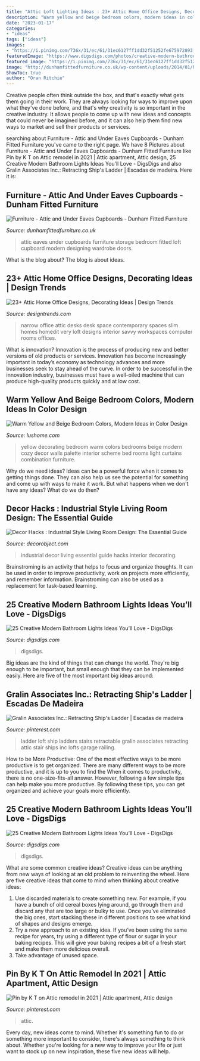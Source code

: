 ```yaml
---
title: "Attic Loft Lighting Ideas : 23+ Attic Home Office Designs, Decorating Ideas"
description: "Warm yellow and beige bedroom colors, modern ideas in color design"
date: "2023-01-17"
categories:
- "ideas"
tags: ["ideas"]
images:
- "https://i.pinimg.com/736x/31/ec/61/31ec6127ff1dd32f51252fe675972893--ladders-ships.jpg"
featuredImage: "https://www.digsdigs.com/photos/creative-modern-bathroom-lights-ideas-youll-love-1.jpg"
featured_image: "https://i.pinimg.com/736x/31/ec/61/31ec6127ff1dd32f51252fe675972893--ladders-ships.jpg"
image: "http://dunhamfittedfurniture.co.uk/wp-content/uploads/2014/01/home-office-cupboard-attic3.jpg"
ShowToc: true
author: "Oran Ritchie"
---
```



Creative people often think outside the box, and that's exactly what gets them going in their work. They are always looking for ways to improve upon what they've done before, and that's why creativity is so important in the creative industry. It allows people to come up with new ideas and concepts that could never be imagined before, and it can also help them find new ways to market and sell their products or services.

	

		
searching about Furniture - Attic and Under Eaves Cupboards - Dunham Fitted Furniture you've came to the right page. We have 8 Pictures about Furniture - Attic and Under Eaves Cupboards - Dunham Fitted Furniture like Pin by K T on Attic remodel in 2021 | Attic apartment, Attic design, 25 Creative Modern Bathroom Lights Ideas You’ll Love - DigsDigs and also Gralin Associates Inc.: Retracting Ship&#039;s Ladder | Escadas de madeira. Here it is:
		
    
## Furniture - Attic And Under Eaves Cupboards - Dunham Fitted Furniture

<img loading=lazy src="http://dunhamfittedfurniture.co.uk/wp-content/uploads/2014/01/home-office-cupboard-attic3.jpg" onerror="this.onerror=null;this.src='https://tse1.mm.bing.net/th?id=OIP.U7spiQFOQSOZcwh7xRfuRAHaJ4&amp;pid=15.1';" alt="Furniture - Attic and Under Eaves Cupboards - Dunham Fitted Furniture">

_Source: dunhamfittedfurniture.co.uk_

>attic eaves under cupboards furniture storage bedroom fitted loft cupboard modern designing wardrobe doors. 

	

What is the blog about?
The blog is about ideas.

    
## 23+ Attic Home Office Designs, Decorating Ideas | Design Trends

<img loading=lazy src="https://images.designtrends.com/wp-content/uploads/2016/03/09054217/Contemporary-Home-Office-Design.jpg" onerror="this.onerror=null;this.src='https://tse1.mm.bing.net/th?id=OIP.71n760PmcUoSoLxI5Pl-MAHaLH&amp;pid=15.1';" alt="23+ Attic Home Office Designs, Decorating Ideas | Design Trends">

_Source: designtrends.com_

>narrow office attic desks desk space contemporary spaces slim homes homedit very loft designs interior savvy workspaces computer rooms offices. 

	

What is innovation?
Innovation is the process of producing new and better versions of old products or services. Innovation has become increasingly important in today’s economy as technology advances and more businesses seek to stay ahead of the curve. In order to be successful in the innovation industry, businesses must have a well-oiled machine that can produce high-quality products quickly and at low cost.

    
## Warm Yellow And Beige Bedroom Colors, Modern Ideas In Color Design

<img loading=lazy src="https://www.lushome.com/wp-content/uploads/2019/11/yellow-color-modern-bedroom-ideas-14.jpg" onerror="this.onerror=null;this.src='https://tse2.mm.bing.net/th?id=OIP.ixoSSacasKsLtjXLf0aeTgHaJ3&amp;pid=15.1';" alt="Warm Yellow and Beige Bedroom Colors, Modern Ideas in Color Design">

_Source: lushome.com_

>yellow decorating bedroom warm colors bedrooms beige modern cozy decor walls palette interior scheme bed rooms light curtains combination furniture. 

	

Why do we need ideas?
Ideas can be a powerful force when it comes to getting things done. They can also help us see the potential for something and come up with ways to make it work. But what happens when we don't have any ideas? What do we do then?

    
## Decor Hacks : Industrial Style Living Room Design: The Essential Guide

<img loading=lazy src="https://decorobject.com/wp-content/uploads/2018/04/decor-hacks-industrial-style-living-room-design-the-essential-guide.jpg" onerror="this.onerror=null;this.src='https://tse2.mm.bing.net/th?id=OIP.80GrH5v3PoV4c5gTrG4WMgHaIT&amp;pid=15.1';" alt="Decor Hacks : Industrial Style Living Room Design: The Essential Guide">

_Source: decorobject.com_

>industrial decor living essential guide hacks interior decorating. 

	

Brainstroming is an activity that helps to focus and organize thoughts. It can be used in order to improve productivity, work on projects more efficiently, and remember information. Brainstroming can also be used as a replacement for task-based learning.

    
## 25 Creative Modern Bathroom Lights Ideas You’ll Love - DigsDigs

<img loading=lazy src="https://www.digsdigs.com/photos/creative-modern-bathroom-lights-ideas-youll-love-2.jpg" onerror="this.onerror=null;this.src='https://tse4.mm.bing.net/th?id=OIP.dO8SoGhsGIWPa6XpM_RvFQHaJ4&amp;pid=15.1';" alt="25 Creative Modern Bathroom Lights Ideas You’ll Love - DigsDigs">

_Source: digsdigs.com_

>digsdigs. 

	

Big ideas are the kind of things that can change the world. They're big enough to be important, but small enough that they can be implemented easily. Here are five of the most important big ideas around: 

    
## Gralin Associates Inc.: Retracting Ship&#039;s Ladder | Escadas De Madeira

<img loading=lazy src="https://i.pinimg.com/736x/31/ec/61/31ec6127ff1dd32f51252fe675972893--ladders-ships.jpg" onerror="this.onerror=null;this.src='https://tse2.mm.bing.net/th?id=OIP.aKoZqpER_8lpDTFBvtUm_gHaNI&amp;pid=15.1';" alt="Gralin Associates Inc.: Retracting Ship&#039;s Ladder | Escadas de madeira">

_Source: pinterest.com_

>ladder loft ship ladders stairs retractable gralin associates retracting attic stair ships inc lofts garage railing. 

	

How to be More Productive: One of the most effective ways to be more productive is to get organized. There are many different ways to be more productive, and it is up to you to find the
When it comes to productivity, there is no one-size-fits-all answer. However, following a few simple tips can help make you more productive. By following these tips, you can get organized and achieve your goals more efficiently.

    
## 25 Creative Modern Bathroom Lights Ideas You’ll Love - DigsDigs

<img loading=lazy src="https://www.digsdigs.com/photos/creative-modern-bathroom-lights-ideas-youll-love-1.jpg" onerror="this.onerror=null;this.src='https://tse4.mm.bing.net/th?id=OIP.SlSYOlvIkcBnBEBzB-pB9wHaLH&amp;pid=15.1';" alt="25 Creative Modern Bathroom Lights Ideas You’ll Love - DigsDigs">

_Source: digsdigs.com_

>digsdigs. 

	

What are some common creative ideas?
Creative ideas can be anything from new ways of looking at an old problem to reinventing the wheel. Here are five creative ideas that come to mind when thinking about creative ideas: 
1. Use discarded materials to create something new. For example, if you have a bunch of old cereal boxes lying around, go through them and discard any that are too large or bulky to use. Once you’ve eliminated the big ones, start stacking these in different positions to see what kind of shapes and designs emerge.
2. Try a new approach to an existing idea. If you’ve been using the same recipe for years, try using a different type of flour or sugar in your baking recipes. This will give your baking recipes a bit of a fresh start and make them more delicious overall.
3. Take advantage of unused space.

    
## Pin By K T On Attic Remodel In 2021 | Attic Apartment, Attic Design

<img loading=lazy src="https://i.pinimg.com/736x/cf/56/f2/cf56f26eecf90f85f91259faf58cd297--attic-renovation-attic-ideas.jpg" onerror="this.onerror=null;this.src='https://tse1.mm.bing.net/th?id=OIP.eT9L-6fB5aXwzwNTGitFwwHaFj&amp;pid=15.1';" alt="Pin by K T on Attic remodel in 2021 | Attic apartment, Attic design">

_Source: pinterest.com_

>attic. 

	

Every day, new ideas come to mind. Whether it's something fun to do or something more important to consider, there's always something to think about. Whether you're looking for a new way to improve your life or just want to stock up on new inspiration, these five new ideas will help.

